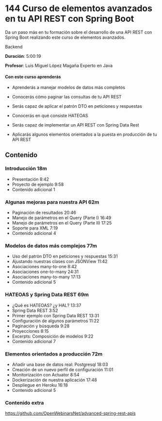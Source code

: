 # 144 Curso de elementos avanzados en tu API REST con Spring Boot

Da un paso más en tu formación sobre el desarrollo de una API REST con Spring Boot realizando este curso de elementos avanzados.

Backend

**Duración**: 5:00:19

**Profesor**: Luis Miguel López Magaña Experto en Java

#### Con este curso aprenderás

* Aprenderás a manejar modelos de datos más completos

* Conocerás cómo paginar las consultas de tu API REST

* Serás capaz de aplicar el patrón DTO en peticiones y respuestas

* Conocerás en qué consiste HATEOAS

* Serás capaz de implementar un API REST con Spring Data Rest

* Aplicarás algunos elementos orientados a la puesta en producción de tu API REST

## Contenido

### Introducción 18m

* Presentación 8:42 
* Proyecto de ejemplo 9:58 
* Contenido adicional 1

### Algunas mejoras para nuestra API 62m

* Paginación de resultados 20:46 
* Manejo de parámetros en el Query (Parte I) 16:49 
* Manejo de parámetros en el Query (Parte II) 17:25 
* Soporte para XML 7:19 
* Contenido adicional 4

### Modelos de datos más complejos 77m

* Uso del patrón DTO en peticiones y respuestas 15:31 
* Ajustando nuestras clases con JSONView 11:42 
* Asociaciones many-to-one 8:42 
* Asociaciones one-to-many 24:31 
* Asociaciones many-to-many 17:13 
* Contenido adicional 5

### HATEOAS y Spring Data REST 69m

* ¿Qué es HATEOAS? ¿y HAL? 13:37 
* Spring Data REST 3:52 
* Primer ejemplo con Spring Data REST 13:31 
* Configuración de algunos parámetros 11:22 
* Paginación y búsqueda 9:28 
* Proyecciones 8:15 
* Excerpts: Composición de modelos 9:22 
* Contenido adicional 7

### Elementos orientados a producción 72m

* Añadir una base de datos real: Postgresql 18:03 
* Creación de un nuevo perfil de configuración 11:01 
* Monitorización con Actuator 8:54 
* Dockerización de nuestra aplicación 17:48 
* Despliegue en Heroku 16:18 
* Contenido adicional 5

### Contenido extra

  https://github.com/OpenWebinarsNet/advanced-spring-rest-apis
